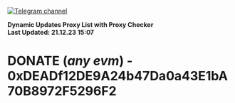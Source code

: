 [![Telegram channel](https://img.shields.io/endpoint?url=https://runkit.io/damiankrawczyk/telegram-badge/branches/master?url=https://t.me/n4z4v0d)](https://t.me/n4z4v0d) 

**Dynamic Updates Proxy List with Proxy Checker**  
**Last Updated: 21.12.23 15:07**

# DONATE (_any evm_) - 0xDEADf12DE9A24b47Da0a43E1bA70B8972F5296F2

